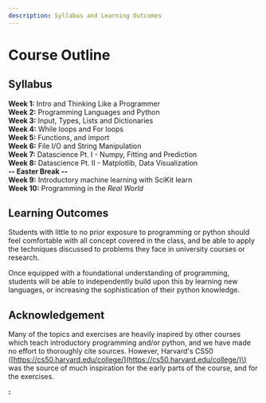 ```yaml
---
description: Syllabus and Learning Outcomes
---
```


# Course Outline

## **Syllabus**

  **Week 1:** Intro and Thinking Like a Programmer  
  **Week 2:** Programming Languages and Python    
  **Week 3:** Input, Types,  Lists and Dictionaries  
  **Week 4:** While loops and For loops  
  **Week 5:** Functions, and import  
  **Week 6:** File I/O and String Manipulation  
  **Week 7:** Datascience Pt. I - Numpy, Fitting and Prediction  
  **Week 8:** Datascience Pt. II - Matplotlib, Data Visualization  
  **-- Easter Break --**  
  **Week 9:** Introductory machine learning with SciKit learn  
  **Week 10:** Programming in the _Real World_

## Learning Outcomes

Students with little to no prior exposure to programming or python should feel comfortable with all concept covered in the class, and be able to apply the techniques discussed to problems they face in university courses or research.  
  
Once equipped with a foundational understanding of programming, students will be able to independently build upon this by learning new languages, or increasing the sophistication of their python knowledge.

## Acknowledgement

Many of the topics and exercises are heavily inspired by other courses which teach introductory programming and/or python, and we have made no effort to thoroughly cite sources. However, Harvard's CS50 \([https://cs50.harvard.edu/college/](https://cs50.harvard.edu/college/)\) was the source of much inspiration for the early parts of the course, and for the exercises.



  
  
**:**





